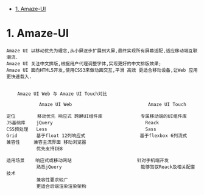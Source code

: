 <!-- TOC -->

- [1. Amaze-UI](#1-amaze-ui)

<!-- /TOC -->

# 1. Amaze-UI

    Amaze UI 以移动优先为理念,从小屏逐步扩展到大屏,最终实现所有屏幕适配,适应移动端互联潮流.
    Amaze UI 关注中文排版,根据用户代理调整字体,实现更好的中文排版效果;
    Amaze UI 面向HTML5开发,使用CSS3来做动画交互,平滑 高效 更适合移动设备,让Web 应用更快速载入.


        Amaze UI Web 与 Amaze UI Touch对比
        
                Amaze UI Web                            Amaze UI Touch
            
    定位        移动优先 响应式 跨屏UI组件库              专属移动端的UI组件库
    JS基础库    jQuery                                  Reack
    CSS预处理   Less                                    Sass
    Grid       基于float 12列响应式                    基于flexbox 6列流式
    兼容性     兼容主流界面 移动浏览器
               优先支持IE8 

    适用场景    响应式或移动网站                        针对手机端开发
               熟悉jQuery                             能够驾驭Reack及相关配套技术
               兼容性要求较广
               更适合后端渲染渲染架构